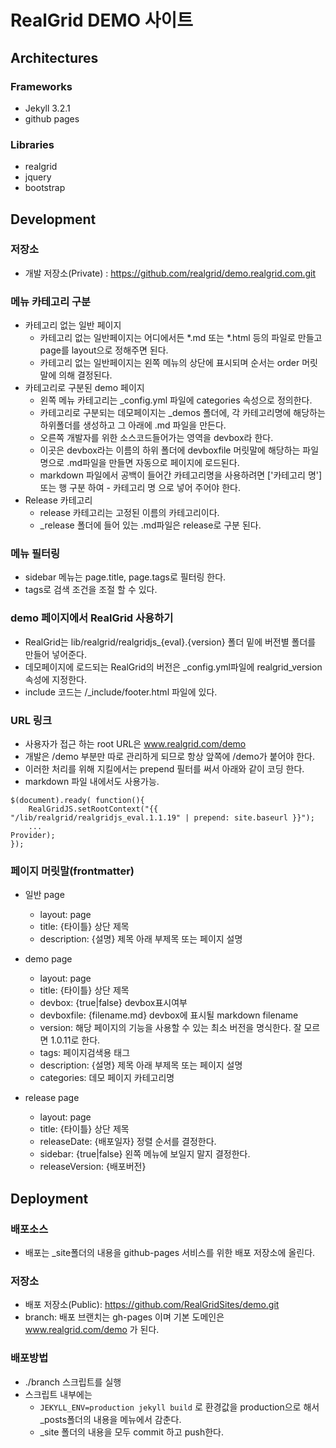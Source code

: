 # RealGrid DEMO 사이트

## Architectures

### Frameworks

- Jekyll 3.2.1
- github pages

### Libraries

- realgrid
- jquery
- bootstrap

## Development

### 저장소

- 개발 저장소(Private) : https://github.com/realgrid/demo.realgrid.com.git

### 메뉴 카테고리 구분

- 카테고리 없는 일반 페이지
  - 카테고리 없는 일반페이지는 어디에서든 *.md 또는 *.html 등의 파일로 만들고 page를 layout으로 정해주면 된다.
  - 카테고리 없는 일반페이지는 왼쪽 메뉴의 상단에 표시되며 순서는 order 머릿말에 의해 결정된다.
- 카테고리로 구분된 demo 페이지
  - 왼쪽 메뉴 카테고리는 _config.yml 파일에 categories 속성으로 정의한다.
  - 카테고리로 구분되는 데모페이지는 _demos 폴더에, 각 카테고리명에 해당하는 하위폴더를 생성하고 그 아래에 .md 파일을 만든다.
  - 오른쪽 개발자를 위한 소스코드들어가는 영역을 devbox라 한다.
  - 이곳은 devbox라는 이름의 하위 폴더에 devboxfile 머릿말에 해당하는 파일명으로 .md파일을 만들면 자동으로 페이지에 로드된다.
  - markdown 파일에서 공백이 들어간 카테고리명을 사용하려면 ['카테고리 명'] 또는 행 구분 하여 - 카테고리 명 으로 넣어 주어야 한다.
- Release 카테고리
  - release 카테고리는 고정된 이름의 카테고리이다.
  - _release 폴더에 들어 있는 .md파일은 release로 구분 된다.

### 메뉴 필터링

- sidebar 메뉴는 page.title, page.tags로 필터링 한다.
- tags로 검색 조건을 조절 할 수 있다.

### demo 페이지에서 RealGrid 사용하기

- RealGrid는 lib/realgrid/realgridjs_{eval}.{version} 폴더 밑에 버전별 폴더를 만들어 넣어준다.
- 데모페이지에 로드되는 RealGrid의 버전은 _config.yml파일에 realgrid_version 속성에 지정한다.
- include 코드는 /_include/footer.html 파일에 있다.

### URL 링크

- 사용자가 접근 하는 root URL은 www.realgrid.com/demo
- 개발은 /demo 부분만 따로 관리하게 되므로 항상 앞쪽에 /demo가 붙어야 한다.
- 이러한 처리를 위해 지킬에서는 prepend 필터를 써서 아래와 같이 코딩 한다.
- markdown 파일 내에서도 사용가능.

```
$(document).ready( function(){
    RealGridJS.setRootContext("{{ "/lib/realgrid/realgridjs_eval.1.1.19" | prepend: site.baseurl }}");
    ...
Provider);    
});   
```

### 페이지 머릿말(frontmatter)

- 일반 page
  - layout: page
  - title: {타이틀} 상단 제목
  - description: {설명} 제목 아래 부제목 또는 페이지 설명

- demo page
  - layout: page
  - title: {타이틀} 상단 제목
  - devbox: {true|false} devbox표시여부
  - devboxfile: {filename.md} devbox에 표시될 markdown filename
  - version: 해당 페이지의 기능을 사용할 수 있는 최소 버전을 명식한다. 잘 모르면 1.0.11로 한다.
  - tags: 페이지검색용 태그
  - description: {설명} 제목 아래 부제목 또는 페이지 설명
  - categories: 데모 페이지 카테고리명

- release page
  - layout: page
  - title: {타이틀} 상단 제목
  - releaseDate: {배포일자} 정렬 순서를 결정한다.
  - sidebar: {true|false} 왼쪽 메뉴에 보일지 말지 결정한다.
  - releaseVersion: {배포버전}

## Deployment

### 배포소스

- 배포는 _site폴더의 내용을 github-pages 서비스를 위한 배포 저장소에 올린다.

### 저장소

- 배포 저장소(Public): https://github.com/RealGridSites/demo.git
- branch: 배포 브랜치는 gh-pages 이며 기본 도메인은 www.realgrid.com/demo 가 된다.

### 배포방법

- ./branch 스크립트를 실행
- 스크립트 내부에는
  - `JEKYLL_ENV=production jekyll build` 로 환경값을 production으로 해서 _posts폴더의 내용을 메뉴에서 감춘다.
  - _site 폴더의 내용을 모두 commit 하고 push한다.

